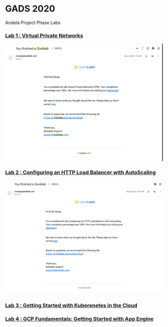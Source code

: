 # GADS 2020

Andela Project Phase Labs

### [Lab 1 : Virtual Private Networks](lab-1-Virtual_Private_Networks.md)

![](screenshots/Virtual_Private_Networks_VPN.png?raw=true)

### [Lab 2 : Configuring an HTTP Load Balancer with AutoScaling](lab-2-Configuring_an_HTTP_Load_Balancer_with_AutoScaling.md)

![](screenshots/Configuring_an_HTTP_Load_Balancer_with_Autoscaling.png)

### [Lab 3 : Getting Started with Kuberenetes in the Cloud](lab-3-Getting_Started_With_Kubernetes_In_The_Cloud.md)

### [Lab 4 : GCP Fundamentals: Getting Started with App Engine](lab-4-Getting_Started_with_App_Engine.md)